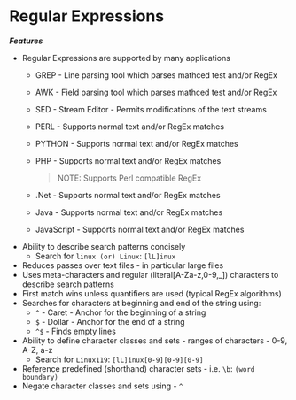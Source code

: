 # Regular Expressions

***Features***

- Regular Expressions are supported by many applications
	- GREP - Line parsing tool which parses mathced test and/or RegEx
	- AWK - Field parsing tool which parses mathced test and/or RegEx
	- SED - Stream Editor - Permits modifications of the text streams
	- PERL - Supports normal text and/or RegEx matches
	- PYTHON - Supports normal text and/or RegEx matches
	- PHP - Supports normal text and/or RegEx matches
	
		> NOTE: Supports Perl compatible RegEx

	- .Net - Supports normal text and/or RegEx matches
	- Java - Supports normal text and/or RegEx matches
	- JavaScript -  Supports normal text and/or RegEx matches
- Ability to describe search patterns concisely
	- Search for `linux (or) Linux`: `[lL]inux`
- Reduces passes over text files - in particular large files
- Uses meta-characters and regular (literal[A-Za-z,0-9,_]) characters to describe search patterns
- First match wins unless quantifiers are used (typical RegEx algorithms)
- Searches for characters at beginning and end of the string using:
	- `^` - Caret - Anchor for the beginning of a string
	- `$` - Dollar - Anchor for the end of a string
	- `^$` - Finds empty lines
- Ability to define character classes and sets - ranges of characters - 0-9, A-Z, a-z
	- Search for `Linux119`: `[lL]inux[0-9][0-9][0-9]`
- Reference predefined (shorthand) character sets - i.e. `\b`: `(word boundary)`
- Negate character classes and sets using - `^`
